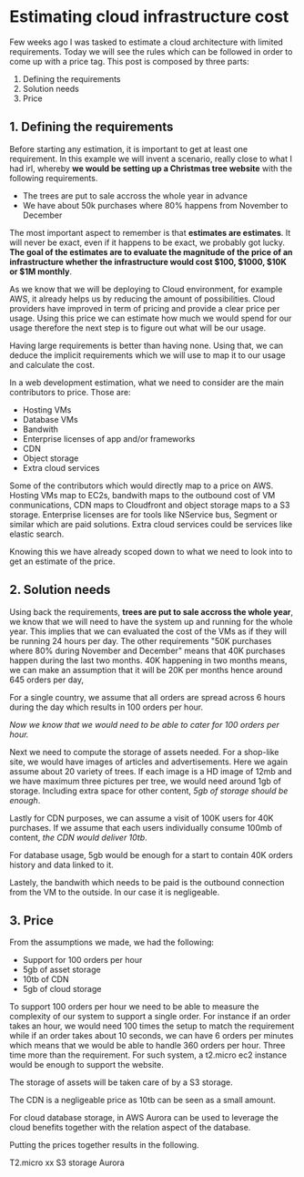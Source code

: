 # Estimating cloud infrastructure cost

Few weeks ago I was tasked to estimate a cloud architecture with limited requirements.
Today we will see the rules which can be followed in order to come up with a price tag. This post is composed by three parts:

 1. Defining the requirements
 2. Solution needs
 3. Price

## 1. Defining the requirements

Before starting any estimation, it is important to get at least one requirement. In this example we will invent a scenario, really close to what I had irl, whereby __we would be setting up a Christmas tree website__ with the following requirements.

- The trees are put to sale accross the whole year in advance
- We have about 50k purchases where 80% happens from November to December

The most important aspect to remember is that __estimates are estimates__. It will never be exact, even if it happens to be exact, we probably got lucky. __The goal of the estimates are to evaluate the magnitude of the price of an infrastructure whether the infrastructure would cost $100, $1000, $10K or $1M monthly__.

As we know that we will be deploying to Cloud environment, for example AWS, it already helps us by reducing the amount of possibilities.
Cloud providers have improved in term of pricing and provide a clear price per usage. Using this price we can estimate how much we would spend for our usage therefore the next step is to figure out what will be our usage.

Having large requirements is better than having none. Using that, we can deduce the implicit requirements which we will use to map it to our usage and calculate the cost.

In a web development estimation, what we need to consider are the main contributors to price. Those are:

- Hosting VMs
- Database VMs
- Bandwith
- Enterprise licenses of app and/or frameworks
- CDN
- Object storage
- Extra cloud services

Some of the contributors which would directly map to a price on AWS. Hosting VMs map to EC2s, bandwith maps to the outbound cost of VM conmunications, CDN maps to Cloudfront and object storage maps to a S3 storage.
Enterprise licenses are for tools like NService bus, Segment or similar which are paid solutions.
Extra cloud services could be services like elastic search.

Knowing this we have already scoped down to what we need to look into to get an estimate of the price.

## 2. Solution needs

Using back the requirements, __trees are put to sale accross the whole year__, we know that we will need to have the system up and running for the whole year. This implies that we can evaluated the cost of the VMs as if they will be running 24 hours per day.
The other requirements "50K purchases where 80% during November and December" means that 40K purchases happen during the last two months. 40K happening in two months means, we can make an assumption that it will be 20K per months hence around 645 orders per day, 

For a single country, we assume that all orders are spread across 6 hours during the day which results in 100 orders per hour.

_Now we know that we would need to be able to cater for 100 orders per hour._

Next we need to compute the storage of assets needed. For a shop-like site, we would have images of articles and advertisements.
Here we again assume about 20 variety of trees. If each image is a HD image of 12mb and we have maximum three pictures per tree, we would need around 1gb of storage. Including extra space for other content, _5gb of storage should be enough_.

Lastly for CDN purposes, we can assume a visit of 100K users for 40K purchases. If we assume that each users individually consume 100mb of content, _the CDN would deliver 10tb_.

For database usage, 5gb would be enough for a start to contain 40K orders history and data linked to it.

Lastely, the bandwith which needs to be paid is the outbound connection from the VM to the outside. In our case it is negligeable.

## 3. Price

From the assumptions we made, we had the following:

- Support for 100 orders per hour
- 5gb of asset storage
- 10tb of CDN
- 5gb of cloud storage

To support 100 orders per hour we need to be able to measure the complexity of our system to support a single order.
For instance if an order takes an hour, we would need 100 times the setup to match the requirement while if an order takes about 10 seconds, we can have 6 orders per minutes which means that we would be able to handle 360 orders per hour. Three time more than the requirement.
For such system, a t2.micro ec2 instance would be enough to support the website.

The storage of assets will be taken care of by a S3 storage.

The CDN is a negligeable price as 10tb can be seen as a small amount.

For cloud database storage, in AWS Aurora can be used to leverage the cloud benefits together with the relation aspect of the database.

Putting the prices together results in the following.

T2.micro xx
S3 storage
Aurora